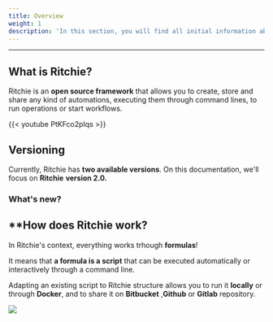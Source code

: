 ```yaml
---
title: Overview
weight: 1
description: 'In this section, you will find all initial information about Ritchie.'
---
```


---

## What is Ritchie?

Ritchie is an **open source framework** that allows you to create, store and share any kind of automations, executing them through command lines, to run operations or start workflows.

{{< youtube PtKFco2pIqs >}}

## **Versioning** 

Currently, Ritchie has **two available versions**. On this documentation, we'll focus on **Ritchie** **version 2.0.**



### **What's new?**



## **How does Ritchie work?

In Ritchie's context, everything works trhough **formulas**!

It means that **a formula is a script** that can be executed automatically or interactively through a command line.

Adapting an existing script to Ritchie structure allows you to run it **locally** or through **Docker**, and to share it on **Bitbucket** ,**Github** or **Gitlab** repository.

![](/formula-ritchie-en%20%281%29%20%281%29.jpg)

